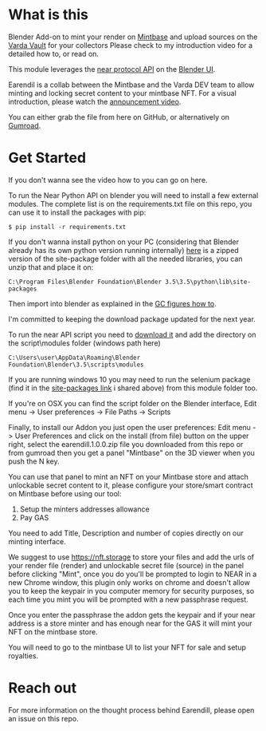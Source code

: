 # What is this

Blender Add-on to mint your render on [Mintbase](https://mintbase.xyz) and upload sources on the [Varda Vault](https://vault.varda.vision) for your collectors
Please check to my introduction video for a detailed how to, or read on.

This module leverages the [near protocol API](https://github.com/near/near-api-py) on the [Blender UI](https://blender.org).

Earendil is a collab between the Mintbase and the Varda DEV team to allow minting and locking secret content to your mintbase NFT.
For a visual introduction, please watch the [announcement video](https://www.youtube.com/coming-soon).

You can either grab the file from here on GitHub, or alternatively on [Gumroad](https://jeeltcraft.gumroad.com/).

# Get Started
If you don't wanna see the video how to you can go on here.

To run the Near Python API on blender you will need to install a few external modules.
The complete list is on the requirements.txt file on this repo, you can use it to install the packages with pip:

`$ pip install -r requirements.txt`

If you don't wanna install python on your PC (considering that Blender already has its own python version running internally) [here](https://drive.google.com/file/d/1-XbegCJa4DW3rfJ2l3-8YlczOgRMx85t/view?usp=drive_link) is a zipped version of the site-package folder with all the needed libraries, you can unzip that and place it on:

`C:\Program Files\Blender Foundation\Blender 3.5\3.5\python\lib\site-packages`

Then import into blender as explained in the [GC figures how to](https://youtu.be/DSRha-8Zk8w).

I'm committed to keeping the download package updated for the next year.

To run the near API script you need to [download it](https://github.com/near/near-api-py) and add the directory on the script\modules folder (windows path here)

`C:\Users\user\AppData\Roaming\Blender Foundation\Blender\3.5\scripts\modules`

If you are running windows 10 you may need to run the selenium package (find it in the [site-packages link](https://drive.google.com/file/d/1-XbegCJa4DW3rfJ2l3-8YlczOgRMx85t/view?usp=drive_link) i shared above) from this module folder too.

If you're on OSX you can find the script folder on the Blender interface, Edit menu -> User preferences -> File Paths -> Scripts

Finally, to install our Addon you just open the user preferences: Edit menu -> User Preferences and click on the install (from file) button on the upper right, select the earendill.1.0.0.zip file you downloaded from this repo or from gumroad then you get a panel "Mintbase" on the 3D viewer when you push the N key.

You can use that panel to mint an NFT on your Mintbase store and attach unlockable secret content to it, please configure your store/smart contract on Mintbase before using our tool:

1) Setup the minters addresses allowance
2) Pay GAS

You need to add Title, Description and number of copies directly on our minting interface.

We suggest to use https://nft.storage to store your files and add the urls of your render file (render) and unlockable secret file (source) in the panel before clicking "Mint", once you do you'll be prompted to login to NEAR in a new Chrome window, this plugin only works on chrome and doesn't allow you to keep the keypair in you computer memory for security purposes, so each time you mint you will be prompted with a new passphrase request.

Once you enter the passphrase the addon gets the keypair and if your near address is a store minter and has enough near for the GAS it will mint your NFT on the mintbase store.

You will need to go to the mintbase UI to list your NFT for sale and setup royalties.

# Reach out
For more information on the thought process behind Earendill, please open an issue on this repo.
